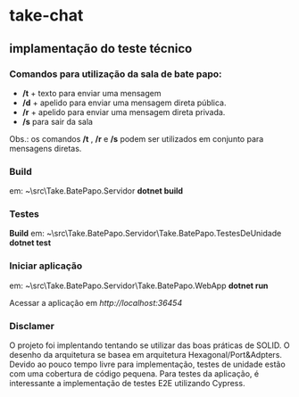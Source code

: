 # take-chat

## implamentação do teste técnico

### Comandos para utilização da sala de bate papo: 
- **/t** + texto para enviar uma mensagem
- **/d** + apelido para enviar uma mensagem direta pública.
- **/r** + apelido para enviar uma mensagem direta privada.
- **/s** para sair da sala

Obs.: os comandos **/t** , **/r** e **/s** podem ser utilizados em conjunto para mensagens diretas.

### Build
em: ~\src\Take.BatePapo.Servidor
**dotnet build**

### Testes
**Build**
em: ~\src\Take.BatePapo.Servidor\Take.BatePapo.TestesDeUnidade
**dotnet test**

### Iniciar aplicação
em: ~\src\Take.BatePapo.Servidor\Take.BatePapo.WebApp
**dotnet run**

Acessar a aplicação em *http://localhost:36454*


### Disclamer

O projeto foi implentando tentando se utilizar das boas práticas de SOLID.
O desenho da arquitetura se basea em arquitetura Hexagonal/Port&Adpters.
Devido ao pouco tempo livre para implementação, testes de unidade estão com uma cobertura de código pequena.
Para testes da aplicação, é interessante a implementação de testes E2E utilizando Cypress.
